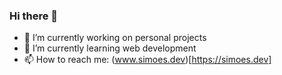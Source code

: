 ### Hi there 👋

- 🔭 I’m currently working on personal projects
- 🌱 I’m currently learning web development
- 📫 How to reach me: (www.simoes.dev)[https://simoes.dev]
